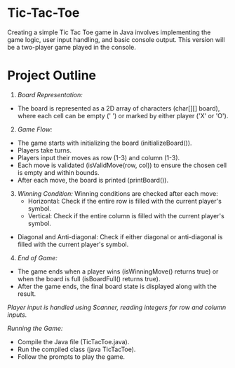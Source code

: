 # Tic-Tac-Toe
Creating a simple Tic Tac Toe game in Java involves implementing the game logic, user input handling, and basic console output. This version will be a two-player game played in the console.
# Project Outline
1.	*Board Representation:*
   - The board is represented as a 2D array of characters (char[][] board), where each cell can be empty (' ') or marked by either player ('X' or 'O').
     
2.	*Game Flow:*
   - The game starts with initializing the board (initializeBoard()).
   - Players take turns.
   - Players input their moves as row (1-3) and column (1-3).
   - Each move is validated (isValidMove(row, col)) to ensure the chosen cell is empty and within bounds.
   - After each move, the board is printed (printBoard()).

3.	*Winning Condition:*
    Winning conditions are checked after each move:
	 - Horizontal: Check if the entire row is filled with the current player's symbol.
	 - Vertical: Check if the entire column is filled with the current player's symbol.
   - Diagonal and Anti-diagonal: Check if either diagonal or anti-diagonal is filled with the current player's symbol.

4.	*End of Game:*
   - The game ends when a player wins (isWinningMove() returns true) or when the board is full (isBoardFull() returns true).
   - After the game ends, the final board state is displayed along with the result.

*Player input is handled using Scanner, reading integers for row and column inputs.*

*Running the Game:*
-	Compile the Java file (TicTacToe.java).
-	Run the compiled class (java TicTacToe).
-	Follow the prompts to play the game.



